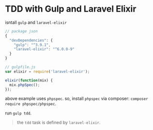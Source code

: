 # TDD with Gulp and Laravel Elixir

isntall `gulp` and `laravel-elixir`
```js
// package json
{
  "devDependencies": {
    "gulp": "^3.9.1",
    "laravel-elixir": "^6.0.0-9"
  }
}
```

```js
// gulpfile.js
var elixir = require('laravel-elixir');

elixir(function(mix) {
  mix.phpSpec();
});
```

above example uses `phpspec`. so, install `phpspec` via composer: `composer require phpspec/phpspec`.

run `gulp tdd`.

> the `tdd` task is defined by `laravel-elixir`.